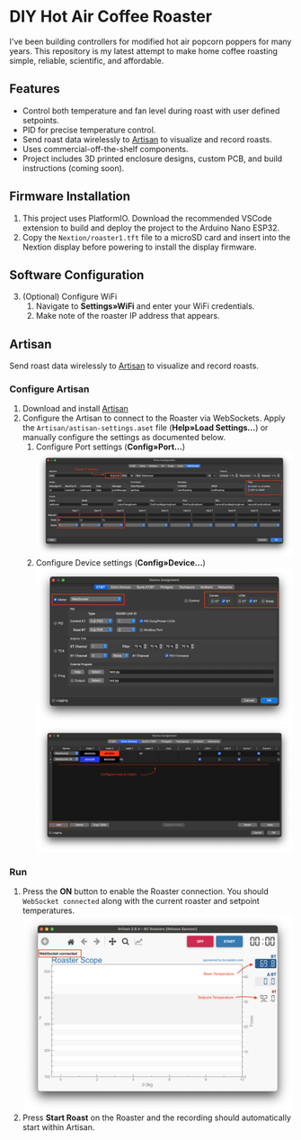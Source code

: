 # DIY Hot Air Coffee Roaster

I've been building controllers for modified hot air popcorn poppers for many years. This repository is my latest attempt to make home coffee roasting simple, reliable, scientific, and affordable.

## Features

- Control both temperature and fan level during roast with user defined setpoints.
- PID for precise temperature control.
- Send roast data wirelessly to [Artisan](https://artisan-scope.org) to visualize and record roasts.
- Uses commercial-off-the-shelf components.
- Project includes 3D printed enclosure designs, custom PCB, and build instructions (coming soon).

## Firmware Installation

1. This project uses PlatformIO. Download the recommended VSCode extension to build and deploy the project to the Arduino Nano ESP32.
2. Copy the `Nextion/roaster1.tft` file to a microSD card and insert into the Nextion display before powering to install the display firmware.

## Software Configuration
3. (Optional) Configure WiFi
     1. Navigate to **Settings»WiFi** and enter your WiFi credentials. 
     2. Make note of the roaster IP address that appears.

## Artisan

Send roast data wirelessly to [Artisan](https://artisan-scope.org) to visualize and record roasts.

### Configure Artisan

1. Download and install [Artisan](https://artisan-scope.org)
2. Configure the Artisan to connect to the Roaster via WebSockets. Apply the `Artisan/astisan-settings.aset` file (**Help»Load Settings…**) or manually configure the settings as documented below.
    1. Configure Port settings (**Config»Port…**)
    ![Artisan Port configuration dialog](./images/Artisan%20-%20Port%20Config.png)
    2. Configure Device settings (**Config»Device…**)
    ![Artisan Device configuration dialog](./images/Artisan%20-%20Device%20Config.png)
    ![Artisan Device configuration dialog 2](./images/Artisan%20-%20Device%20Config2.png)

### Run

1. Press the **ON** button to enable the Roaster connection. You should `WebSocket connected` along with the current roaster and setpoint temperatures.
    ![Artisan start roast screen](./images/Artisan%20-%20Start%20roast%20screen.png)
2. Press **Start Roast** on the Roaster and the recording should automatically start within Artisan.